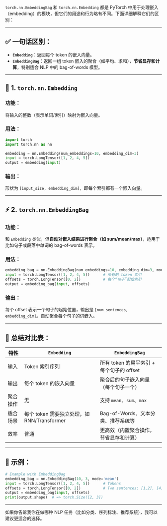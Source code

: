 `torch.nn.EmbeddingBag` 和 `torch.nn.Embedding` 都是 PyTorch 中用于处理嵌入（embedding）的模块，但它们的用途和行为略有不同。下面详细解释它们的区别：

---

## ✅ 一句话区别：

* **`Embedding`**：返回每个 token 的嵌入向量。
* **`EmbeddingBag`**：返回一组 token 嵌入的聚合（如平均、求和），**节省显存和计算**，特别适合 NLP 中的 bag-of-words 模型。

---

## 🧠 1. `torch.nn.Embedding`

### 功能：

将输入的整数（表示单词/索引）映射为嵌入向量。

### 用法：

```python
import torch
import torch.nn as nn

embedding = nn.Embedding(num_embeddings=10, embedding_dim=3)
input = torch.LongTensor([1, 2, 4, 5])
output = embedding(input)
```

### 输出：

形状为 `[input_size, embedding_dim]`，即每个索引都有一个嵌入向量。

---

## ⚡️ 2. `torch.nn.EmbeddingBag`

### 功能：

和 `Embedding` 类似，但**自动对嵌入结果进行聚合（如 sum/mean/max）**，适用于比如句子或段落中单词的 bag-of-words 表示。

### 用法：

```python
embedding_bag = nn.EmbeddingBag(num_embeddings=10, embedding_dim=3, mode='mean')
input = torch.LongTensor([1, 2, 4, 5])      # 所有的 token 索引
offsets = torch.LongTensor([0, 2])          # 每个“句子”起始索引
output = embedding_bag(input, offsets)
```

### 输出：

每个 offset 表示一个句子的起始位置，输出是 `[num_sentences, embedding_dim]`。自动聚合每个句子的词嵌入。

---

## 📌 总结对比表：

| 特性   | `Embedding`                       | `EmbeddingBag`                |
| ---- | --------------------------------- | ----------------------------- |
| 输入   | Token 索引序列                        | 所有 token 的扁平索引 + 每个句子的 offset |
| 输出   | 每个 token 的嵌入向量                    | 聚合后的句子嵌入向量（每个句子一个）            |
| 聚合操作 | 无                                 | 支持 `mean`、`sum`、`max`         |
| 适合场景 | 每个 token 需要独立处理，如 RNN/Transformer | Bag-of-Words、文本分类、推荐系统等       |
| 效率   | 普通                                | 更高效（内置聚合操作，节省显存和计算）           |

---

## 🧪 示例：

```python
# Example with EmbeddingBag
embedding_bag = nn.EmbeddingBag(10, 3, mode='mean')
input = torch.LongTensor([1, 2, 4, 5])      # Tokens
offsets = torch.LongTensor([0, 2])          # Two sentences: [1,2], [4,5]
output = embedding_bag(input, offsets)
print(output.shape)  # => torch.Size([2, 3])
```

---

如果你告诉我你在做哪种 NLP 任务（比如分类、序列标注、推荐系统），我可以建议更适合的选择。
